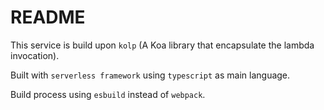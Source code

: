 # README

This service is build upon `kolp` (A Koa library that encapsulate the lambda invocation).

Built with `serverless framework` using `typescript` as main language.

Build process using `esbuild` instead of `webpack`.